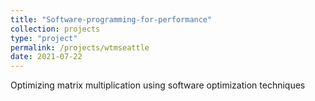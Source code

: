 ```yaml
---
title: "Software-programming-for-performance"
collection: projects
type: "project"
permalink: /projects/wtmseattle
date: 2021-07-22
---
```


Optimizing matrix multiplication using software optimization techniques